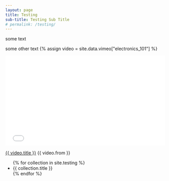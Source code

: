 ```yaml
---
layout: page
title: Testing
sub-title: Testing Sub Title
# permalink: /testing/
---
```


some text

some other text
{% assign video = site.data.vimeo["electronics_101"] %}
<iframe src="{{video.player_url}}" width="500" height="281" frameborder="0" webkitallowfullscreen mozallowfullscreen allowfullscreen> </iframe>
<p><a href="{{ video.video_url}}">{{ video.title }}</a> {{ video.from }}</p>

<ul>
{% for collection in site.testing %}
              <li>{{ collection.title }}</li>
              {% endfor %}
              
</ul>              
